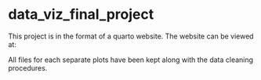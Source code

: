 # data_viz_final_project

This project is in the format of a quarto website. The website can be viewed at: 

All files for each separate plots have been kept along with the data cleaning procedures.